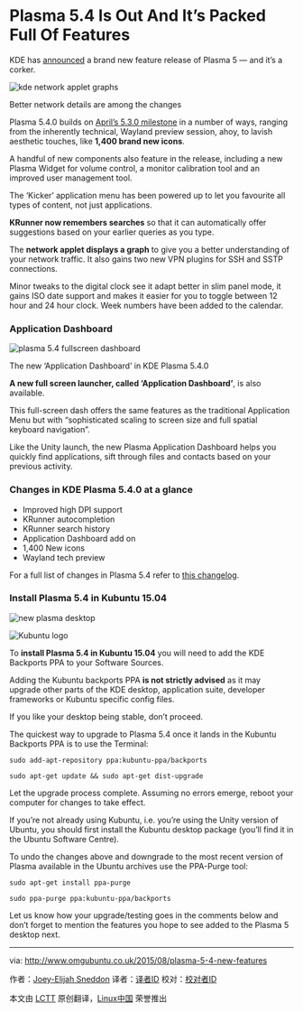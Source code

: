 Plasma 5.4 Is Out And It’s Packed Full Of Features
================================================================================
KDE has [announced][1] a brand new feature release of Plasma 5 — and it’s a corker. 

![kde network applet graphs](http://www.omgubuntu.co.uk/wp-content/uploads/2015/08/kde-network-applet-graphs.jpg)

Better network details are among the changes

Plasma 5.4.0 builds on [April’s 5.3.0 milestone][2] in a number of ways, ranging from the inherently technical, Wayland preview session, ahoy, to lavish aesthetic touches, like **1,400 brand new icons**. 

A handful of new components also feature in the release, including a new Plasma Widget for volume control, a monitor calibration tool and an improved user management tool.

The ‘Kicker’ application menu has been powered up to let you favourite all types of content, not just applications.

**KRunner now remembers searches** so that it can automatically offer suggestions based on your earlier queries as you type.

The **network applet displays a graph** to give you a better understanding of your network traffic. It also gains two new VPN plugins for SSH and SSTP connections.

Minor tweaks to the digital clock see it adapt better in slim panel mode, it gains ISO date support and makes it easier for you to toggle between 12 hour and 24 hour clock. Week numbers have been added to the calendar.

### Application Dashboard ###

![plasma 5.4 fullscreen dashboard](http://www.omgubuntu.co.uk/wp-content/uploads/2015/08/plasma-fullscreen-dashboard.jpg)

The new ‘Application Dashboard’ in KDE Plasma 5.4.0

**A new full screen launcher, called ‘Application Dashboard’**, is also available.

This full-screen dash offers the same features as the traditional Application Menu but with “sophisticated scaling to screen size and full spatial keyboard navigation”.

Like the Unity launch, the new Plasma Application Dashboard helps you quickly find applications, sift through files and contacts based on your previous activity.

### Changes in KDE Plasma 5.4.0 at a glance ###

- Improved high DPI support
- KRunner autocompletion
- KRunner search history
- Application Dashboard add on
- 1,400 New icons
- Wayland tech preview

For a full list of changes in Plasma 5.4 refer to [this changelog][3]. 

### Install Plasma 5.4 in Kubuntu 15.04 ###

![new plasma desktop](http://www.omgubuntu.co.uk/wp-content/uploads/2015/08/new-plasma-desktop-.jpg)

![Kubuntu logo](http://www.omgubuntu.co.uk/wp-content/uploads/2012/02/logo-kubuntu.png)

To **install Plasma 5.4 in Kubuntu 15.04** you will need to add the KDE Backports PPA to your Software Sources.

Adding the Kubuntu backports PPA **is not strictly advised** as it may upgrade other parts of the KDE desktop, application suite, developer frameworks or Kubuntu specific config files.

If you like your desktop being stable, don’t proceed.

The quickest way to upgrade to Plasma 5.4 once it lands in the Kubuntu Backports PPA is to use the Terminal:

    sudo add-apt-repository ppa:kubuntu-ppa/backports
    
    sudo apt-get update && sudo apt-get dist-upgrade

Let the upgrade process complete. Assuming no errors emerge, reboot your computer for changes to take effect.

If you’re not already using Kubuntu, i.e. you’re using the Unity version of Ubuntu, you should first install the Kubuntu desktop package (you’ll find it in the Ubuntu Software Centre).

To undo the changes above and downgrade to the most recent version of Plasma available in the Ubuntu archives use the PPA-Purge tool:

    sudo apt-get install ppa-purge

    sudo ppa-purge ppa:kubuntu-ppa/backports

Let us know how your upgrade/testing goes in the comments below and don’t forget to mention the features you hope to see added to the Plasma 5 desktop next.

--------------------------------------------------------------------------------

via: http://www.omgubuntu.co.uk/2015/08/plasma-5-4-new-features

作者：[Joey-Elijah Sneddon][a]
译者：[译者ID](https://github.com/译者ID)
校对：[校对者ID](https://github.com/校对者ID)

本文由 [LCTT](https://github.com/LCTT/TranslateProject) 原创翻译，[Linux中国](https://linux.cn/) 荣誉推出

[a]:https://plus.google.com/117485690627814051450/?rel=author
[1]:https://dot.kde.org/2015/08/25/kde-ships-plasma-540-feature-release-august
[2]:http://www.omgubuntu.co.uk/2015/04/kde-plasma-5-3-released-heres-how-to-upgrade-in-kubuntu-15-04
[3]:https://www.kde.org/announcements/plasma-5.3.2-5.4.0-changelog.php